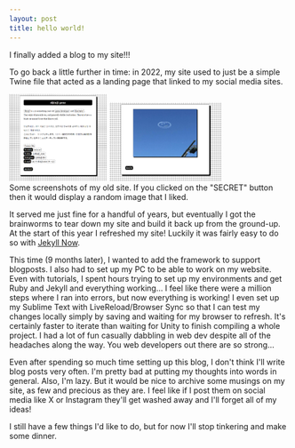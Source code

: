 ```yaml
---
layout: post
title: hello world!
---
```

I finally added a blog to my site!!!

To go back a little further in time: in 2022, my site used to just be a simple Twine file that acted as a landing page that linked to my social media sites. 

<div class="imgContainer fade-in">
	<img class="photo" width="35%" src="../images/blog/oldsite1.png">
	<img class="photo" width="40%" src="../images/blog/oldsite2.png">
</div>

<div class="caption">Some screenshots of my old site. If you clicked on the "SECRET" button then it would display a random image that I liked.</div>

It served me just fine for a handful of years, but eventually I got the brainworms to tear down my site and build it back up from the ground-up. At the start of this year I refreshed my site! Luckily it was fairly easy to do so with <a href="https://www.jekyllnow.com/">Jekyll Now</a>.

This time (9 months later), I wanted to add the framework to support blogposts. I also had to set up my PC to be able to work on my website. Even with tutorials, I spent hours trying to set up my environments and get Ruby and Jekyll and everything working... I feel like there were a million steps where I ran into errors, but now everything is working! I even set up my Sublime Text with LiveReload/Browser Sync so that I can test my changes locally simply by saving and waiting for my browser to refresh. It's certainly faster to iterate than waiting for Unity to finish compiling a whole project. I had a lot of fun casually dabbling in web dev despite all of the headaches along the way. You web developers out there are so strong...

Even after spending so much time setting up this blog, I don't think I'll write blog posts very often. I'm pretty bad at putting my thoughts into words in general. Also, I'm lazy. But it would be nice to archive some musings on my site, as few and precious as they are. I feel like if I post them on social media like X or Instagram they'll get washed away and I'll forget all of my ideas!

I still have a few things I'd like to do, but for now I'll stop tinkering and make some dinner.